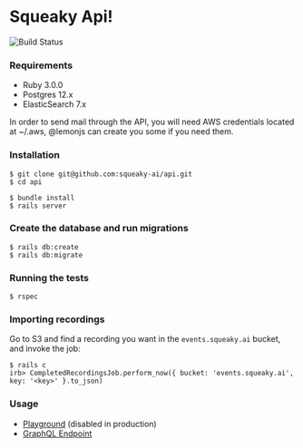 # Squeaky Api!

![Build Status](https://codebuild.eu-west-1.amazonaws.com/badges?uuid=eyJlbmNyeXB0ZWREYXRhIjoiSE10NDhJd3B6a0FVVEs4Y1E0VzQ1QkFWbEUwR2RkdHFXVmdBazNCYWhVTEdoM0wwM3FjSnRnNXlPZFJaK1U1NklUeUFNdGdCdlZBNjhZeFVMRlEvU05VPSIsIml2UGFyYW1ldGVyU3BlYyI6IlFJWWlQU3VSMzRsaWRVTzgiLCJtYXRlcmlhbFNldFNlcmlhbCI6MX0%3D&branch=main)

### Requirements
- Ruby 3.0.0
- Postgres 12.x
- ElasticSearch 7.x

In order to send mail through the API, you will need AWS credentials located at ~/.aws, @lemonjs can create you some if you need them.

### Installation
```shell
$ git clone git@github.com:squeaky-ai/api.git
$ cd api

$ bundle install
$ rails server
```

### Create the database and run migrations
```shell
$ rails db:create
$ rails db:migrate
```

### Running the tests
```shell
$ rspec
```

### Importing recordings
Go to S3 and find a recording you want in the `events.squeaky.ai` bucket, and invoke the job:
```shell
$ rails c
irb> CompletedRecordingsJob.perform_now({ bucket: 'events.squeaky.ai', key: '<key>' }.to_json)
```

### Usage
- [Playground](http://localhost:4000/api/playground/) (disabled in production)
- [GraphQL Endpoint](http://localhost:4000/api/graphql)
